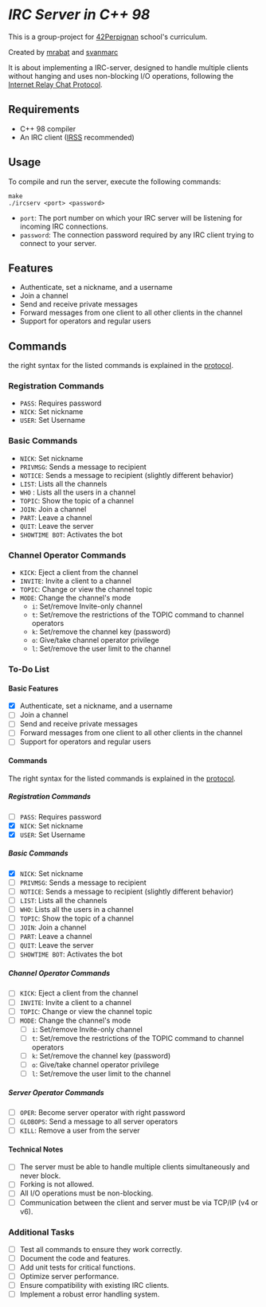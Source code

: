 # _IRC Server in C++ 98_

This is a group-project for [42Perpignan](https://42perpignan.fr/) school's curriculum.

Created by [mrabat](https://github.com/rabatm) and [svanmarc](https://github.com/svanmarc)

It is about implementing a IRC-server, designed to handle multiple clients without hanging and uses non-blocking I/O operations,
following the [Internet Relay Chat Protocol](https://datatracker.ietf.org/doc/html/rfc1459#section-1.1).

## Requirements

- C++ 98 compiler
- An IRC client ([IRSS](https://irssi.org/) recommended)

## Usage

To compile and run the server, execute the following commands:

```
make
./ircserv <port> <password>
```

- `port`: The port number on which your IRC server will be listening for incoming IRC connections.
- `password`: The connection password required by any IRC client trying to connect to your server.

## Features

- Authenticate, set a nickname, and a username
- Join a channel
- Send and receive private messages
- Forward messages from one client to all other clients in the channel
- Support for operators and regular users

## Commands

the right syntax for the listed commands is explained in the [protocol](https://datatracker.ietf.org/doc/html/rfc1459#section-4.4.2).

### Registration Commands

- `PASS`: Requires password
- `NICK`: Set nickname
- `USER`: Set Username

### Basic Commands

- `NICK`: Set nickname
- `PRIVMSG`: Sends a message to recipient
- `NOTICE`: Sends a message to recipient (slightly different behavior)
- `LIST`: Lists all the channels
- `WHO` : Lists all the users in a channel
- `TOPIC`: Show the topic of a channel
- `JOIN`: Join a channel
- `PART`: Leave a channel
- `QUIT`: Leave the server
- `SHOWTIME BOT`: Activates the bot

### Channel Operator Commands

- `KICK`: Eject a client from the channel
- `INVITE`: Invite a client to a channel
- `TOPIC`: Change or view the channel topic
- `MODE`: Change the channel's mode
  - `i`: Set/remove Invite-only channel
  - `t`: Set/remove the restrictions of the TOPIC command to channel operators
  - `k`: Set/remove the channel key (password)
  - `o`: Give/take channel operator privilege
  - `l`: Set/remove the user limit to the channel

### To-Do List

#### Basic Features

- [x] Authenticate, set a nickname, and a username
- [ ] Join a channel
- [ ] Send and receive private messages
- [ ] Forward messages from one client to all other clients in the channel
- [ ] Support for operators and regular users

#### Commands

The right syntax for the listed commands is explained in the [protocol](https://datatracker.ietf.org/doc/html/rfc1459#section-4.4.2).

##### Registration Commands

- [ ] `PASS`: Requires password
- [x] `NICK`: Set nickname
- [x] `USER`: Set Username

##### Basic Commands

- [x] `NICK`: Set nickname
- [ ] `PRIVMSG`: Sends a message to recipient
- [ ] `NOTICE`: Sends a message to recipient (slightly different behavior)
- [ ] `LIST`: Lists all the channels
- [ ] `WHO`: Lists all the users in a channel
- [ ] `TOPIC`: Show the topic of a channel
- [ ] `JOIN`: Join a channel
- [ ] `PART`: Leave a channel
- [ ] `QUIT`: Leave the server
- [ ] `SHOWTIME BOT`: Activates the bot

##### Channel Operator Commands

- [ ] `KICK`: Eject a client from the channel
- [ ] `INVITE`: Invite a client to a channel
- [ ] `TOPIC`: Change or view the channel topic
- [ ] `MODE`: Change the channel's mode
  - [ ] `i`: Set/remove Invite-only channel
  - [ ] `t`: Set/remove the restrictions of the TOPIC command to channel operators
  - [ ] `k`: Set/remove the channel key (password)
  - [ ] `o`: Give/take channel operator privilege
  - [ ] `l`: Set/remove the user limit to the channel

##### Server Operator Commands

- [ ] `OPER`: Become server operator with right password
- [ ] `GLOBOPS`: Send a message to all server operators
- [ ] `KILL`: Remove a user from the server

#### Technical Notes

- [ ] The server must be able to handle multiple clients simultaneously and never block.
- [ ] Forking is not allowed.
- [ ] All I/O operations must be non-blocking.
- [ ] Communication between the client and server must be via TCP/IP (v4 or v6).

### Additional Tasks

- [ ] Test all commands to ensure they work correctly.
- [ ] Document the code and features.
- [ ] Add unit tests for critical functions.
- [ ] Optimize server performance.
- [ ] Ensure compatibility with existing IRC clients.
- [ ] Implement a robust error handling system.
